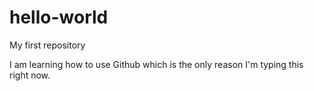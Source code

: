 # hello-world
My first repository

I am learning how to use Github which is the only reason I'm typing this right now.


